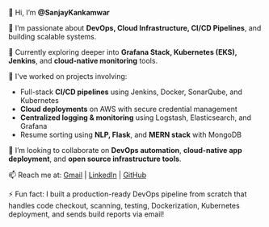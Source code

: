 👋 Hi, I’m **@SanjayKankamwar**

👀 I’m passionate about **DevOps, Cloud Infrastructure, CI/CD Pipelines**, and building scalable systems.

🌱 Currently exploring deeper into **Grafana Stack, Kubernetes (EKS), Jenkins**, and **cloud-native monitoring** tools.

💼 I've worked on projects involving:
- Full-stack **CI/CD pipelines** using Jenkins, Docker, SonarQube, and Kubernetes
- **Cloud deployments** on AWS with secure credential management
- **Centralized logging & monitoring** using Logstash, Elasticsearch, and Grafana
- Resume sorting using **NLP, Flask**, and **MERN stack** with MongoDB

💞️ I’m looking to collaborate on **DevOps automation**, **cloud-native app deployment**, and **open source infrastructure tools**.

📫 Reach me at: [Gmail](mailto:sanjaykankamwar6008@gmail.com) | [LinkedIn](https://www.linkedin.com/in/sanjaykankamwar/) | [GitHub](https://github.com/SanjayKankamwar)

⚡ Fun fact: I built a production-ready DevOps pipeline from scratch that handles code checkout, scanning, testing, Dockerization, Kubernetes deployment, and sends build reports via email!
